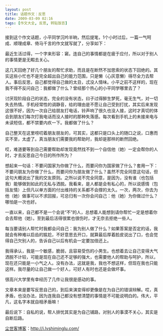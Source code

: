 ```yaml
---
layout: post
title: 话题作文：反思
date: 2009-03-09 02:16
tags: [作文大全, 反思, 转贴饭否]
---
```

接到这个作文话题，小平同学沉吟半晌，然后提笔，1个小时过后，一篇一气呵成、顺理成章、倚马千言的作文就写就了，分享如下：

最近生活过得，一个字来形容：窘。连自己的事情都是在疲于应付，所以对于别人的事情更是无睱去关心。

这几天回绝了好几个朋友的帮忙求助，而且是在断然不加思索的状态下回绝的。其实这些小忙也不是完全超出自己的能力范围，只是懒（心灰意懒）得尽全力去帮人。事后反思，自己都觉得自己做的太丑，忒没人情味。小平之前不这样的，现在我不得不反问自己：我都做了什么？曾经那个热心的小平同学哪里去了？

讨厌现阶段自己的状态，完全的没有状态，曰子过得醉生梦死，毫无生气，对一切失去热情。手机经常性的调静音，给的理由是不愿让自己受到打扰，其实后来发现这很不好，因为一次自己给朋友打电话，铃声响了很久也没人接，这时才真切的体会到朋友们每次打我电话而没人接时的那种失落感。每次看到手机上的未接来电与未读短信，都不禁要内疚一下。我都做了什么？

自己整天在这里唠叨着朋友朋友的，可其实，这都只是口头上的随口之说，口惠而实不至，太虚了。真当朋友们需要我的帮助时，我却是那样的断然回绝。

哎，难道要等到自己需要帮助却发现竟然找不到一个自信他（她）一定会帮你的人时，才去反思自己今日的所作所为？

想起来一句话：不要问国家为你做了什么，而要问你为国家做了什么？套用一下：不要问朋友为你做了什么，而要问你为朋友做了什么？虽然不完全同意这句话，但这句大概说出了我的交友原则。之所以说不完全同意，是因为，没有谁（也包括我）能够做到如此的无私与洒脱。我看来，是人都是会有私心的，所以说感情（包括友情）上但凡以单方面的付出维持的关系都不会撑的太久。一次，两次，你去为他（她）做事可以不求回报，可总归有一次你会问自己：他（她）为你做过什么？哪怕是一次也好。

一直以来，自己都不是一个会说“不”的人，总想着人能想到请你帮忙一定是想着你会去帮他（她）。至到最后活得很累也很伤时，才无奈去拒绝一些人。

每当要请别人帮忙时我都会问自己：我为别人做了什么？如果答案是否定的话，我就会有种难以启齿的尴尬，不好意思去开口，就算最后厚着脸皮说出了口，也会觉得自己欠别人的，告诉自己以后有机会一定要加倍还上。

我得承认，我是一个敏感，脆弱，且容易受伤的小男生。也想着去让自己变得大气洒脱不计较，可能是现在自己还不足够的强大，也需要他人的帮助与呵护，所以，现在还只能是一小气之人。没有办法，这就是我，我也不想这样，但现在我也只能这样。我尽量的让自己做一个好人，可好人有时也还是会做坏事。

很高兴大学里有幸经历了几件让我很是感动的事。

文章本来是要写反思自己的，到后来演变得却更像是在为自己的错误辩解。哎，真矛盾，也没办法，因为连我自己都没有想清楚的事情是不可能说明白的。伟大，平凡，这名字本就自相矛盾嘛！

最后说下：自私的说，帮人排忧其实是为自己铺路，对别人的事漠不关心，其实是自断后路。

<a href="http://i.lvshiminglu.com/">尘世客博客</a>：<a href="http://i.lvshiminglu.com/">http://i.lvshiminglu.com/</a>

